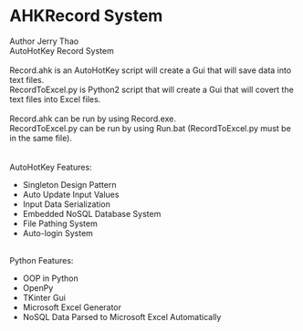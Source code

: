 # AHKRecord System<br>
Author Jerry Thao<br>
AutoHotKey Record System<br>
<br>
Record.ahk is an AutoHotKey script will create a Gui that will save data into text files.<br>
RecordToExcel.py is Python2 script that will create a Gui that will covert the text files into Excel files.
<br>
<br>
Record.ahk can be run by using Record.exe.<br>
RecordToExcel.py can be run by using Run.bat (RecordToExcel.py must be in the same file).
<br>
<br>
<br>
AutoHotKey Features:
<ul>
  <li>Singleton Design Pattern</li>
  <li>Auto Update Input Values</li>
  <li>Input Data Serialization</li>
  <li>Embedded NoSQL Database System</li>
  <li>File Pathing System</li>
  <li>Auto-login System</li>
</ul>
<br>
Python Features:
<ul>
  <li>OOP in Python</li>
  <li>OpenPy</li>
  <li>TKinter Gui</li>
  <li>Microsoft Excel Generator</li>
  <li>NoSQL Data Parsed to Microsoft Excel Automatically</li>
</ul>
